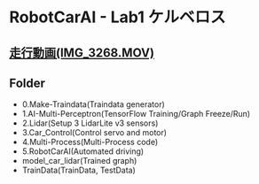 # RobotCarAI - Lab1 ケルベロス

## [走行動画(IMG_3268.MOV)](IMG_3268.MOV)


## Folder

* 0.Make-Traindata(Traindata generator)
* 1.AI-Multi-Perceptron(TensorFlow Training/Graph Freeze/Run)
* 2.Lidar(Setup 3 LidarLite v3 sensors)
* 3.Car_Control(Control servo and motor)
* 4.Multi-Process(Multi-Process code)
* 5.RobotCarAI(Automated driving)
* model_car_lidar(Trained graph)
* TrainData(TrainData, TestData)
